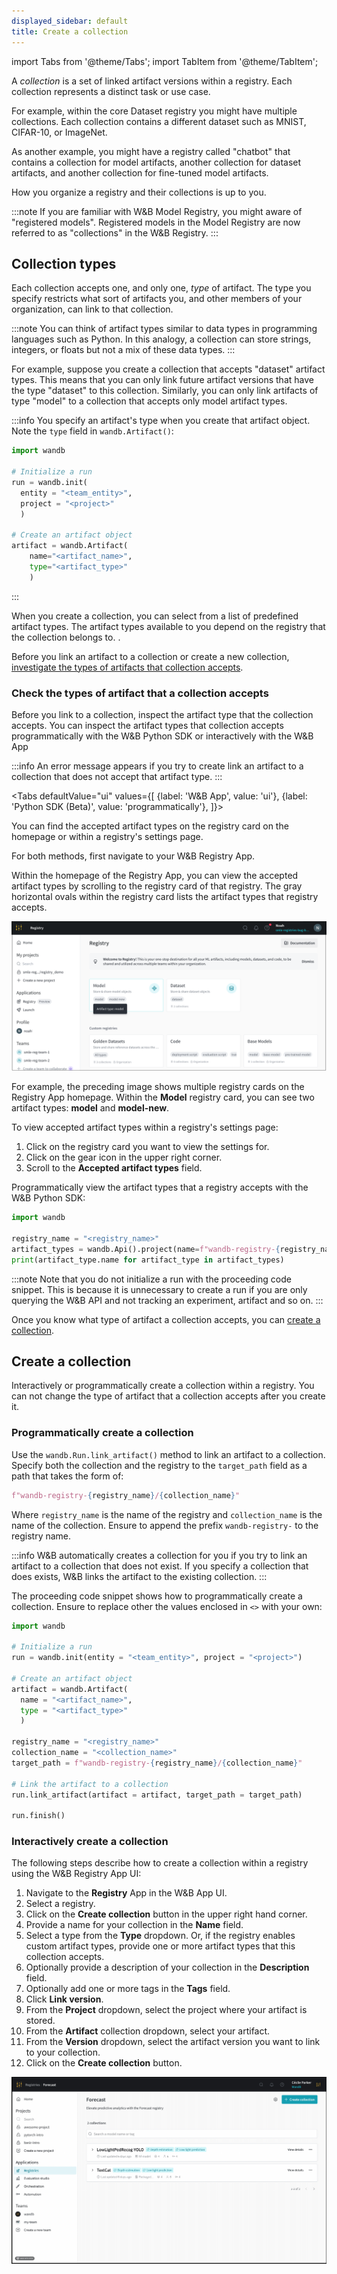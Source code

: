 ```yaml
---
displayed_sidebar: default
title: Create a collection
---
```

import Tabs from '@theme/Tabs';
import TabItem from '@theme/TabItem';

A *collection* is a set of linked artifact versions within a registry. Each collection represents a distinct task or use case. 

For example, within the core Dataset registry you might have multiple collections. Each collection contains a different dataset such as MNIST, CIFAR-10, or ImageNet.

As another example, you might have a registry called "chatbot" that contains a collection for model artifacts, another collection for dataset artifacts, and another collection for fine-tuned model artifacts.

How you organize a registry and their collections is up to you.

<!-- Removing this since it's on the landing page + we'll eventually have a terms and concepts page
![](/images/registry/Registry_Hierarchy_Diagram.png) -->

:::note
If you are familiar with W&B Model Registry, you might aware of "registered models". Registered models in the Model Registry are now referred to as "collections" in the W&B Registry.
:::

## Collection types

Each collection accepts one, and only one, *type* of artifact. The type you specify restricts what sort of artifacts you, and other members of your organization, can link to that collection.

:::note
You can think of artifact types similar to data types in programming languages such as Python. In this analogy, a collection can store strings, integers, or floats but not a mix of these data types.
:::

For example, suppose you create a collection that accepts "dataset" artifact types. This means that you can only link future artifact versions that have the type "dataset" to this collection. Similarly, you can only link artifacts of type "model" to a collection that accepts only model artifact types.

:::info
You specify an artifact's type when you create that artifact object. Note the `type` field in `wandb.Artifact()`:

```python
import wandb

# Initialize a run
run = wandb.init(
  entity = "<team_entity>",
  project = "<project>"
  )

# Create an artifact object
artifact = wandb.Artifact(
    name="<artifact_name>", 
    type="<artifact_type>"
    )
```
:::
 

When you create a collection, you can select from a list of predefined artifact types. The artifact types available to you depend on the registry that the collection belongs to. .

Before you link an artifact to a collection or create a new collection, [investigate the types of artifacts that collection accepts](#check-the-types-of-artifact-that-a-collection-accepts).

### Check the types of artifact that a collection accepts

Before you link to a collection, inspect the artifact type that the collection accepts. You can inspect the artifact types that collection accepts programmatically with the W&B Python SDK or interactively with the W&B App

:::info
An error message appears if you try to create link an artifact to a collection that does not accept that artifact type.
:::

<Tabs
  defaultValue="ui"
  values={[
    {label: 'W&B App', value: 'ui'},
    {label: 'Python SDK (Beta)', value: 'programmatically'},
  ]}>
  <TabItem value="ui">

You can find the accepted artifact types on the registry card on the homepage or within a registry's settings page.

For both methods, first navigate to your W&B Registry App.

Within the homepage of the Registry App, you can view the accepted artifact types by scrolling to the registry card of that registry. The gray horizontal ovals within the registry card lists the artifact types that registry accepts.

![](/images/registry/artifact_types_model_card.png)

For example, the preceding image shows multiple registry cards on the Registry App homepage. Within the **Model** registry card, you can see two artifact types: **model** and **model-new**. 


To view accepted artifact types within a registry's settings page:

1. Click on the registry card you want to view the settings for.
2. Click on the gear icon in the upper right corner.
3. Scroll to the **Accepted artifact types** field. 


  </TabItem>
  <TabItem value="programmatically">

Programmatically view the artifact types that a registry accepts with the W&B Python SDK:

```python
import wandb

registry_name = "<registry_name>"
artifact_types = wandb.Api().project(name=f"wandb-registry-{registry_name}").artifact_types()
print(artifact_type.name for artifact_type in artifact_types)
```

:::note
Note that you do not initialize a run with the proceeding code snippet. This is because it is unnecessary to create a run if you are only querying the W&B API and not tracking an experiment, artifact and so on.
:::

  </TabItem>
</Tabs>

Once you know what type of artifact a collection accepts, you can [create a collection](#create-a-collection).


## Create a collection

Interactively or programmatically create a collection within a registry. You can not change the type of artifact that a collection accepts after you create it.

### Programmatically create a collection

Use the `wandb.Run.link_artifact()` method to link an artifact to a collection. Specify both the collection and the registry to the `target_path` field as a path that takes the form of:

```python
f"wandb-registry-{registry_name}/{collection_name}"
```

Where `registry_name` is the name of the registry and `collection_name` is the name of the collection. Ensure to append the prefix `wandb-registry-` to the registry name.

:::info
W&B automatically creates a collection for you if you try to link an artifact to a collection that does not exist. If you specify a collection that does exists, W&B links the artifact to the existing collection.
:::

The proceeding code snippet shows how to programmatically create a collection. Ensure to replace other the values enclosed in `<>` with your own:

```python
import wandb

# Initialize a run
run = wandb.init(entity = "<team_entity>", project = "<project>")

# Create an artifact object
artifact = wandb.Artifact(
  name = "<artifact_name>",
  type = "<artifact_type>"
  )

registry_name = "<registry_name>"
collection_name = "<collection_name>"
target_path = f"wandb-registry-{registry_name}/{collection_name}"

# Link the artifact to a collection
run.link_artifact(artifact = artifact, target_path = target_path)

run.finish()
```

### Interactively create a collection

The following steps describe how to create a collection within a registry using the W&B Registry App UI:

1. Navigate to the **Registry** App in the W&B App UI.
2. Select a registry.
3. Click on the **Create collection** button in the upper right hand corner.
4. Provide a name for your collection in the **Name** field. 
5. Select a type from the **Type** dropdown. Or, if the registry enables custom artifact types, provide one or more artifact types that this collection accepts.
6. Optionally provide a description of your collection in the **Description** field.
7. Optionally add one or more tags in the **Tags** field. 
8. Click **Link version**.
9. From the **Project** dropdown, select the project where your artifact is stored.
10. From the **Artifact** collection dropdown, select your artifact.
11. From the **Version** dropdown, select the artifact version you want to link to your collection.
12. Click on the **Create collection** button.

![](/images/registry/create_collection.gif)
